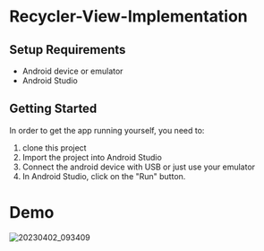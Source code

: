 # Recycler-View-Implementation


## Setup Requirements

- Android device or emulator
- Android Studio

## Getting Started

In order to get the app running yourself, you need to:

1.  clone this project
2.  Import the project into Android Studio
3.  Connect the android device with USB or just use your emulator
4.  In Android Studio, click on the "Run" button.

# Demo

![20230402_093409](https://user-images.githubusercontent.com/94564307/229342198-2809284a-d74d-4cf8-b4c0-fcb3ee934249.gif)
